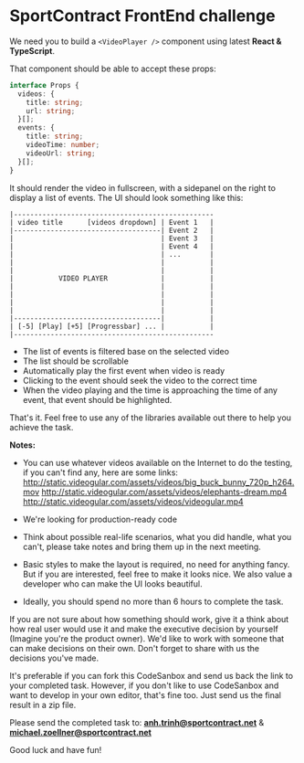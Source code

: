 # SportContract FrontEnd challenge

We need you to build a `<VideoPlayer />` component using latest **React & TypeScript**.

That component should be able to accept these props:

```ts
interface Props {
  videos: {
    title: string;
    url: string;
  }[];
  events: {
    title: string;
    videoTime: number;
    videoUrl: string;
  }[];
}
```

It should render the video in fullscreen, with a sidepanel on the right to display a list of events. The UI should look something like this:

```
|-------------------------------------------------
| video title      [videos dropdown] | Event 1   |
|------------------------------------| Event 2   |
|                                    | Event 3   |
|                                    | Event 4   |
|                                    | ...       |
|                                    |           |
|                                    |           |
|           VIDEO PLAYER             |           |
|                                    |           |
|                                    |           |
|                                    |           |
|                                    |           |
|------------------------------------|           |
| [-5] [Play] [+5] [Progressbar] ... |           |
|-------------------------------------------------
```

- The list of events is filtered base on the selected video
- The list should be scrollable
- Automatically play the first event when video is ready
- Clicking to the event should seek the video to the correct time
- When the video playing and the time is approaching the time of any event, that event should be highlighted.

That's it. Feel free to use any of the libraries available out there to help you achieve the task.

**Notes:**

- You can use whatever videos available on the Internet to do the testing, if you can't find any, here are some links:
  http://static.videogular.com/assets/videos/big_buck_bunny_720p_h264.mov
  http://static.videogular.com/assets/videos/elephants-dream.mp4
  http://static.videogular.com/assets/videos/videogular.mp4

- We're looking for production-ready code
- Think about possible real-life scenarios, what you did handle, what you can't, please take notes and bring them up in the next meeting.
- Basic styles to make the layout is required, no need for anything fancy. But if you are interested, feel free to make it looks nice. We also value a developer who can make the UI looks beautiful.
- Ideally, you should spend no more than 6 hours to complete the task.

If you are not sure about how something should work, give it a think about how real user would use it and make the executive decision by yourself (Imagine you're the product owner). We'd like to work with someone that can make decisions on their own. Don't forget to share with us the decisions you've made.

It's preferable if you can fork this CodeSanbox and send us back the link to your completed task. However, if you don't like to use CodeSanbox and want to develop in your own editor, that's fine too. Just send us the final result in a zip file.

Please send the completed task to: **anh.trinh@sportcontract.net** & **michael.zoellner@sportcontract.net**

Good luck and have fun!
